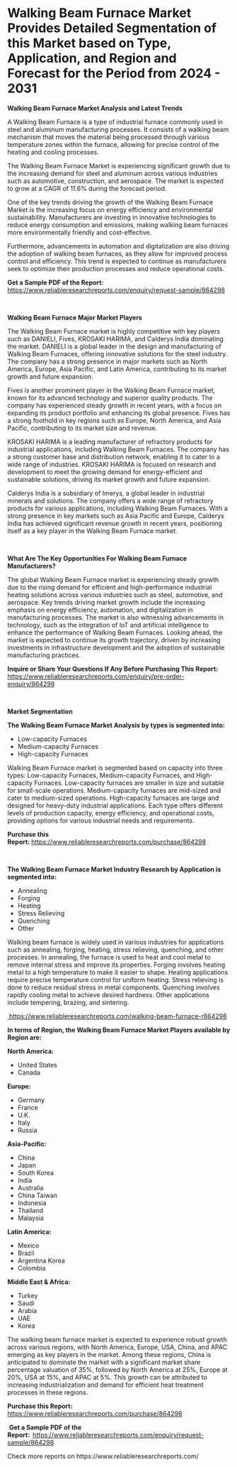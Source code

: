 <p><h1>Walking Beam Furnace Market Provides Detailed Segmentation of this Market based on Type, Application, and Region and Forecast for the Period from 2024 - 2031</h1></p><p><strong>Walking Beam Furnace Market Analysis and Latest Trends</strong></p>
<p><p>A Walking Beam Furnace is a type of industrial furnace commonly used in steel and aluminum manufacturing processes. It consists of a walking beam mechanism that moves the material being processed through various temperature zones within the furnace, allowing for precise control of the heating and cooling processes.</p><p>The Walking Beam Furnace Market is experiencing significant growth due to the increasing demand for steel and aluminum across various industries such as automotive, construction, and aerospace. The market is expected to grow at a CAGR of 11.6% during the forecast period.</p><p>One of the key trends driving the growth of the Walking Beam Furnace Market is the increasing focus on energy efficiency and environmental sustainability. Manufacturers are investing in innovative technologies to reduce energy consumption and emissions, making walking beam furnaces more environmentally friendly and cost-effective.</p><p>Furthermore, advancements in automation and digitalization are also driving the adoption of walking beam furnaces, as they allow for improved process control and efficiency. This trend is expected to continue as manufacturers seek to optimize their production processes and reduce operational costs.</p></p>
<p><strong>Get a Sample PDF of the Report:&nbsp;</strong> <a href="https://www.reliableresearchreports.com/enquiry/request-sample/864298">https://www.reliableresearchreports.com/enquiry/request-sample/864298</a></p>
<p>&nbsp;</p>
<p><strong>Walking Beam Furnace Major Market Players</strong></p>
<p><p>The Walking Beam Furnace market is highly competitive with key players such as DANIELI, Fives, KROSAKI HARIMA, and Calderys India dominating the market. DANIELI is a global leader in the design and manufacturing of Walking Beam Furnaces, offering innovative solutions for the steel industry. The company has a strong presence in major markets such as North America, Europe, Asia Pacific, and Latin America, contributing to its market growth and future expansion.</p><p>Fives is another prominent player in the Walking Beam Furnace market, known for its advanced technology and superior quality products. The company has experienced steady growth in recent years, with a focus on expanding its product portfolio and enhancing its global presence. Fives has a strong foothold in key regions such as Europe, North America, and Asia Pacific, contributing to its market size and revenue.</p><p>KROSAKI HARIMA is a leading manufacturer of refractory products for industrial applications, including Walking Beam Furnaces. The company has a strong customer base and distribution network, enabling it to cater to a wide range of industries. KROSAKI HARIMA is focused on research and development to meet the growing demand for energy-efficient and sustainable solutions, driving its market growth and future expansion.</p><p>Calderys India is a subsidiary of Imerys, a global leader in industrial minerals and solutions. The company offers a wide range of refractory products for various applications, including Walking Beam Furnaces. With a strong presence in key markets such as Asia Pacific and Europe, Calderys India has achieved significant revenue growth in recent years, positioning itself as a key player in the Walking Beam Furnace market.</p></p>
<p>&nbsp;</p>
<p><strong>What Are The Key Opportunities For Walking Beam Furnace Manufacturers?</strong></p>
<p><p>The global Walking Beam Furnace market is experiencing steady growth due to the rising demand for efficient and high-performance industrial heating solutions across various industries such as steel, automotive, and aerospace. Key trends driving market growth include the increasing emphasis on energy efficiency, automation, and digitalization in manufacturing processes. The market is also witnessing advancements in technology, such as the integration of IoT and artificial intelligence to enhance the performance of Walking Beam Furnaces. Looking ahead, the market is expected to continue its growth trajectory, driven by increasing investments in infrastructure development and the adoption of sustainable manufacturing practices.</p></p>
<p><strong>Inquire or Share Your Questions If Any Before Purchasing This Report:</strong> <a href="https://www.reliableresearchreports.com/enquiry/pre-order-enquiry/864298">https://www.reliableresearchreports.com/enquiry/pre-order-enquiry/864298</a></p>
<p>&nbsp;</p>
<p><strong>Market Segmentation</strong></p>
<p><strong>The Walking Beam Furnace Market Analysis by types is segmented into:</strong></p>
<p><ul><li>Low-capacity Furnaces</li><li>Medium-capacity Furnaces</li><li>High-capacity Furnaces</li></ul></p>
<p><p>Walking Beam Furnace market is segmented based on capacity into three types: Low-capacity Furnaces, Medium-capacity Furnaces, and High-capacity Furnaces. Low-capacity furnaces are smaller in size and suitable for small-scale operations. Medium-capacity furnaces are mid-sized and cater to medium-sized operations. High-capacity furnaces are large and designed for heavy-duty industrial applications. Each type offers different levels of production capacity, energy efficiency, and operational costs, providing options for various industrial needs and requirements.</p></p>
<p><strong>Purchase this Report:&nbsp;</strong><a href="https://www.reliableresearchreports.com/purchase/864298">https://www.reliableresearchreports.com/purchase/864298</a></p>
<p>&nbsp;</p>
<p><strong>The Walking Beam Furnace Market Industry Research by Application is segmented into:</strong></p>
<p><ul><li>Annealing</li><li>Forging</li><li>Heating</li><li>Stress Relieving</li><li>Quenching</li><li>Other</li></ul></p>
<p><p>Walking beam furnace is widely used in various industries for applications such as annealing, forging, heating, stress relieving, quenching, and other processes. In annealing, the furnace is used to heat and cool metal to remove internal stress and improve its properties. Forging involves heating metal to a high temperature to make it easier to shape. Heating applications require precise temperature control for uniform heating. Stress relieving is done to reduce residual stress in metal components. Quenching involves rapidly cooling metal to achieve desired hardness. Other applications include tempering, brazing, and sintering.</p></p>
<p><a href="https://www.reliableresearchreports.com/walking-beam-furnace-r864298">&nbsp;https://www.reliableresearchreports.com/walking-beam-furnace-r864298</a></p>
<p><strong>In terms of Region, the Walking Beam Furnace Market Players available by Region are:</strong></p>
<p>
    <p> <strong> North America: </strong>
        <ul>
            <li>United States</li>
            <li>Canada</li>
        </ul>
        </p> 
    <p> <strong> Europe: </strong>
        <ul>
            <li>Germany</li>
            <li>France</li>
            <li>U.K.</li>
            <li>Italy</li>
            <li>Russia</li>
        </ul>
        </p> 
    <p> <strong> Asia-Pacific: </strong>
        <ul>
            <li>China</li>
            <li>Japan</li>
            <li>South Korea</li>
            <li>India</li>
            <li>Australia</li>
            <li>China Taiwan</li>
            <li>Indonesia</li>
            <li>Thailand</li>
            <li>Malaysia</li>
        </ul>
        </p> 
    <p> <strong> Latin America: </strong>
        <ul>
            <li>Mexico</li>
            <li>Brazil</li>
            <li>Argentina Korea</li>
            <li>Colombia</li>
        </ul>
        </p> 
    <p> <strong> Middle East & Africa: </strong>
        <ul>
            <li>Turkey</li>
            <li>Saudi</li>
            <li>Arabia</li>
            <li>UAE</li>
            <li>Korea</li>
        </ul>
    </p>
    </p>
<p><p>The walking beam furnace market is expected to experience robust growth across various regions, with North America, Europe, USA, China, and APAC emerging as key players in the market. Among these regions, China is anticipated to dominate the market with a significant market share percentage valuation of 35%, followed by North America at 25%, Europe at 20%, USA at 15%, and APAC at 5%. This growth can be attributed to increasing industrialization and demand for efficient heat treatment processes in these regions.</p></p>
<p><strong>Purchase this Report: </strong><a href="https://www.reliableresearchreports.com/purchase/864298">https://www.reliableresearchreports.com/purchase/864298</a></p>
<p>&nbsp;<strong>Get a Sample PDF of the Report:&nbsp;&nbsp;</strong><a href="https://www.reliableresearchreports.com/enquiry/request-sample/864298">https://www.reliableresearchreports.com/enquiry/request-sample/864298</a></p>
<p><strong></strong></p>
<p>Check more reports on https://www.reliableresearchreports.com/</p>